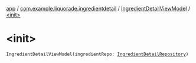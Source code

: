 [app](../../index.md) / [com.example.liquorade.ingredientdetail](../index.md) / [IngredientDetailViewModel](index.md) / [&lt;init&gt;](./-init-.md)

# &lt;init&gt;

`IngredientDetailViewModel(ingredientRepo: `[`IngredientDetailRepository`](../../com.example.liquorade.repository/-ingredient-detail-repository/index.md)`)`